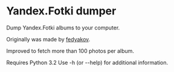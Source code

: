 Yandex.Fotki dumper
===================

Dump Yandex.Fotki albums to your computer.

Originally was made by [fedyakov](http://clubs.ya.ru/fotki/replies.xml?item_no=51820).

Improved to fetch more than 100 photos per album.

Requires Python 3.2 Use -h (or --help) for additional information.